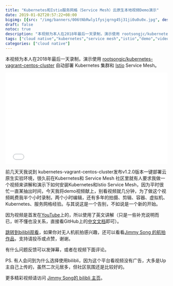 ```yaml
---
title: "Kubernetes和Istio服务网格（Service Mesh）云原生本地视频Demo演示"
date: 2019-01-02T20:57:22+08:00
bigimg: [{src: "/img/banners/006tNbRwly1fysjqrng45j31ji0u0u0x.jpg", desc: "Via unsplash"}]
draft: false
notoc: true
description: "本视频为本人在2018年最后一天录制，演示使用 rootsongjc/kubernetes-vagrant-centos-cluster 自动部署 Kubernetes 集群和 Istio Service Mesh。"
tags: ["cloud native","kubernetes","service mesh","istio","demo","video"]
categories: ["cloud native"]
---
```


本视频为本人在2018年最后一天录制，演示使用 [rootsongjc/kubernetes-vagrant-centos-cluster](http://github.com/rootsongjc/kubernetes-vagrant-centos-cluster) 自动部署 Kubernetes 集群和 [Istio](https://istio.io/zh) Service Mesh。

<div style="position: relative; padding-bottom: 56.25%; height: 0; overflow: hidden;">
  <iframe src="//player.bilibili.com/player.html?aid=39514214&cid=69420116&page=1" style="position: absolute; top: 0; left: 0; width: 100%; height: 100%; border:0;" allowfullscreen title="Jimmy Song的航拍视频"></iframe>
</div>

前几天天我说到 kubernetes-vagrant-centos-cluster发布v1.2.0版本一键部署云原生实验环境，很久前在Kubernetes和 Service Mesh 社区里就有人要求我做一个视频来讲解和演示下如何安装Kubernetes和Istio Service Mesh，因为平时很忙一直某抽出时间，今天我将demo视频献上，别看视频就几分钟，为了做这个视频耗费我半个小时录制，两个小时编辑，还有多年的拍摄、剪辑、容器、虚拟机、Kubernetes、服务网格经验。与其说这是一个告别，不如说是一个新的开始。

因为视频是首发在[YouTube](https://youtu.be/26kbaZxcB4A)上的，所以使用了英文讲解（只是一些补充说明而已，听不懂也没关系，直接看GitHub上的[中文文档](https://github.com/rootsongjc/kubernetes-vagrant-centos-cluster/blob/master/README-cn.md)即可）。

[跳转到bilibli观看](https://www.bilibili.com/video/av39514214/)，如果你对无人机航拍感兴趣，还可以看看[Jimmy Song 的航拍作品](http://space.bilibili.com/31004924)，支持请投币或点赞，谢谢。

有什么问题反馈可以发弹幕，或者在视频下面评论。

PS. 有人会问到为什么选择使用bilibli，因为这个平台看视频没有广告，大多是Up主自己上传的，虽然二次元居多，但社区氛围还是比较好的。

更多精彩视频请访问 [Jimmy Song的 bilibli 主页](https://space.bilibili.com/31004924)。
